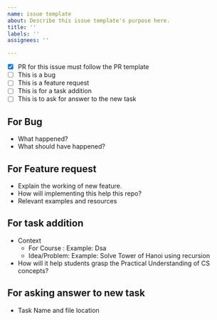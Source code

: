 ```yaml
---
name: issue template
about: Describe this issue template's purpose here.
title: ''
labels: ''
assignees: ''

---
```


- [X] PR for this issue must follow the PR template
- [ ] This is a bug
- [ ] This is a feature request
- [ ] This is for a task addition
- [ ] This is to ask for answer to the new task

## For Bug 
- What happened?
- What should have happened?
## For Feature request 
- Explain the working of new feature.
- How will implementing this help this repo?
- Relevant examples and resources
## For task addition 
- Context
  - For Course : Example: Dsa
  - Idea/Problem: Example: Solve Tower of Hanoi using recursion
- How will it help students grasp the Practical Understanding of CS concepts?
## For asking answer to new task 
- Task Name and file location
